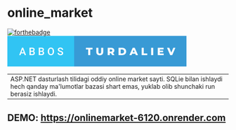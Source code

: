 # online_market

[![forthebadge](http://forthebadge.com/images/badges/built-with-love.svg)](http://quvnoq.biz)
[![forthebadge](https://github.com/abbouse/PulStat/raw/master/screenshot/abbos-turdaliev.svg)](http://t.me/toordaliev)

<table>
<tr>
<td>
  ASP.NET dasturlash tilidagi oddiy online market sayti. SQLie bilan ishlaydi hech qanday ma'lumotlar bazasi shart emas, yuklab olib shunchaki run berasiz ishlaydi.
</td>
</tr>
</table>

## DEMO: https://onlinemarket-6120.onrender.com
